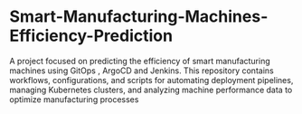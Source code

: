 # Smart-Manufacturing-Machines-Efficiency-Prediction
A project focused on predicting the efficiency of smart manufacturing machines using GitOps , ArgoCD and Jenkins. This repository contains workflows, configurations, and scripts for automating deployment pipelines, managing Kubernetes clusters, and analyzing machine performance data to optimize manufacturing processes
